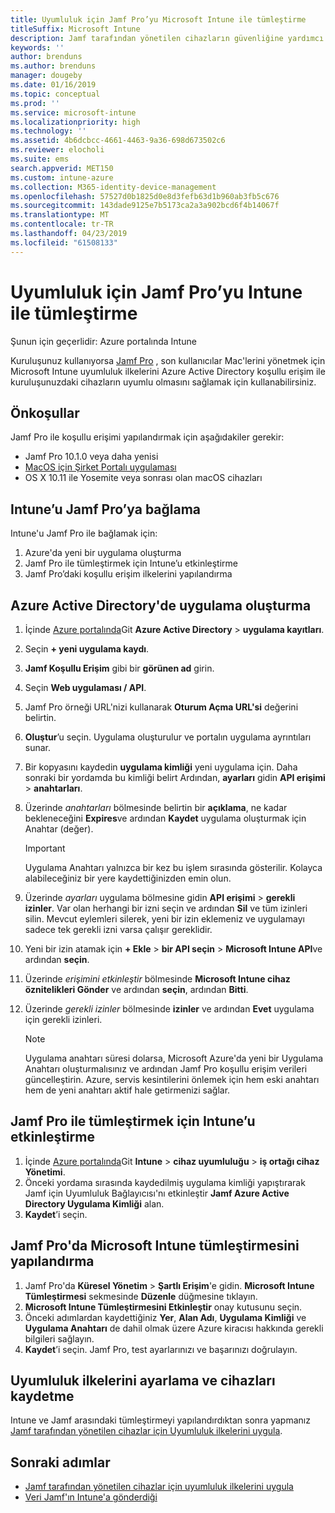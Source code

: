 ```yaml
---
title: Uyumluluk için Jamf Pro’yu Microsoft Intune ile tümleştirme
titleSuffix: Microsoft Intune
description: Jamf tarafından yönetilen cihazların güvenliğine yardımcı olmak için Microsoft Intune uyumluluk ilkelerini Azure Active Directory koşullu erişimiyle birlikte kullanın.
keywords: ''
author: brenduns
ms.author: brenduns
manager: dougeby
ms.date: 01/16/2019
ms.topic: conceptual
ms.prod: ''
ms.service: microsoft-intune
ms.localizationpriority: high
ms.technology: ''
ms.assetid: 4b6dcbcc-4661-4463-9a36-698d673502c6
ms.reviewer: elocholi
ms.suite: ems
search.appverid: MET150
ms.custom: intune-azure
ms.collection: M365-identity-device-management
ms.openlocfilehash: 57527d0b1825d0e8d3fefb63d1b960ab3fb5c676
ms.sourcegitcommit: 143dade9125e7b5173ca2a3a902bcd6f4b14067f
ms.translationtype: MT
ms.contentlocale: tr-TR
ms.lasthandoff: 04/23/2019
ms.locfileid: "61508133"
---
```

# <a name="integrate-jamf-pro-with-intune-for-compliance"></a>Uyumluluk için Jamf Pro’yu Intune ile tümleştirme

Şunun için geçerlidir: Azure portalında Intune

Kuruluşunuz kullanıyorsa [Jamf Pro](https://www.jamf.com) , son kullanıcılar Mac'lerini yönetmek için Microsoft Intune uyumluluk ilkelerini Azure Active Directory koşullu erişim ile kuruluşunuzdaki cihazların uyumlu olmasını sağlamak için kullanabilirsiniz.

## <a name="prerequisites"></a>Önkoşullar

Jamf Pro ile koşullu erişimi yapılandırmak için aşağıdakiler gerekir:

- Jamf Pro 10.1.0 veya daha yenisi
- [MacOS için Şirket Portalı uygulaması](https://aka.ms/macoscompanyportal)
- OS X 10.11 ile Yosemite veya sonrası olan macOS cihazları

## <a name="connecting-intune-to-jamf-pro"></a>Intune’u Jamf Pro’ya bağlama

Intune'u Jamf Pro ile bağlamak için:

1. Azure'da yeni bir uygulama oluşturma
2. Jamf Pro ile tümleştirmek için Intune’u etkinleştirme
3. Jamf Pro’daki koşullu erişim ilkelerini yapılandırma

## <a name="create-an-application-in-azure-active-directory"></a>Azure Active Directory'de uygulama oluşturma

1. İçinde [Azure portalında](https://portal.azure.com)Git **Azure Active Directory** > **uygulama kayıtları**.
2. Seçin **+ yeni uygulama kaydı**.
3. **Jamf Koşullu Erişim** gibi bir **görünen ad** girin.
4. Seçin **Web uygulaması / API**.
5. Jamf Pro örneği URL'nizi kullanarak **Oturum Açma URL'si** değerini belirtin.
6. **Oluştur**’u seçin. Uygulama oluşturulur ve portalın uygulama ayrıntıları sunar.
7. Bir kopyasını kaydedin **uygulama kimliği** yeni uygulama için. Daha sonraki bir yordamda bu kimliği belirt Ardından, **ayarları** gidin **API erişimi** > **anahtarları**.
8. Üzerinde *anahtarları* bölmesinde belirtin bir **açıklama**, ne kadar bekleneceğini **Expires**ve ardından **Kaydet** uygulama oluşturmak için Anahtar (değer).

   > [!IMPORTANT]
   > Uygulama Anahtarı yalnızca bir kez bu işlem sırasında gösterilir. Kolayca alabileceğiniz bir yere kaydettiğinizden emin olun.

8. Üzerinde *ayarları* uygulama bölmesine gidin **API erişimi** > **gerekli izinler**. Var olan herhangi bir izni seçin ve ardından **Sil** ve tüm izinleri silin. Mevcut eylemleri silerek, yeni bir izin eklemeniz ve uygulamayı sadece tek gerekli izni varsa çalışır gereklidir.  
9. Yeni bir izin atamak için **+ Ekle** > **bir API seçin** > **Microsoft Intune API**ve ardından **seçin**.
10. Üzerinde *erişimini etkinleştir* bölmesinde **Microsoft Intune cihaz öznitelikleri Gönder** ve ardından **seçin**, ardından **Bitti**.
11. Üzerinde *gerekli izinler* bölmesinde **izinler** ve ardından **Evet** uygulama için gerekli izinleri.

    > [!NOTE]
    > Uygulama anahtarı süresi dolarsa, Microsoft Azure'da yeni bir Uygulama Anahtarı oluşturmalısınız ve ardından Jamf Pro koşullu erişim verileri güncelleştirin. Azure, servis kesintilerini önlemek için hem eski anahtarı hem de yeni anahtarı aktif hale getirmenizi sağlar.

## <a name="enable-intune-to-integrate-with-jamf-pro"></a>Jamf Pro ile tümleştirmek için Intune’u etkinleştirme

1. İçinde [Azure portalında](https://portal.azure.com)Git **Intune** > **cihaz uyumluluğu** > **iş ortağı cihaz Yönetimi**.
2. Önceki yordama sırasında kaydedilmiş uygulama kimliği yapıştırarak Jamf için Uyumluluk Bağlayıcısı'nı etkinleştir **Jamf Azure Active Directory Uygulama Kimliği** alan.
3. **Kaydet**’i seçin.

## <a name="configure-microsoft-intune-integration-in-jamf-pro"></a>Jamf Pro'da Microsoft Intune tümleştirmesini yapılandırma

1. Jamf Pro'da **Küresel Yönetim** > **Şartlı Erişim**'e gidin. **Microsoft Intune Tümleştirmesi** sekmesinde **Düzenle** düğmesine tıklayın.
2. **Microsoft Intune Tümleştirmesini Etkinleştir** onay kutusunu seçin.
3. Önceki adımlardan kaydettiğiniz **Yer**, **Alan Adı**, **Uygulama Kimliği** ve **Uygulama Anahtarı** de dahil olmak üzere Azure kiracısı hakkında gerekli bilgileri sağlayın.
4. **Kaydet**’i seçin. Jamf Pro, test ayarlarınızı ve başarınızı doğrulayın.

## <a name="set-up-compliance-policies-and-register-devices"></a>Uyumluluk ilkelerini ayarlama ve cihazları kaydetme

Intune ve Jamf arasındaki tümleştirmeyi yapılandırdıktan sonra yapmanız [Jamf tarafından yönetilen cihazlar için Uyumluluk ilkelerini uygula](conditional-access-assign-jamf.md).



## <a name="next-steps"></a>Sonraki adımlar

- [Jamf tarafından yönetilen cihazlar için uyumluluk ilkelerini uygula](conditional-access-assign-jamf.md)
- [Veri Jamf'ın Intune'a gönderdiği](data-jamf-sends-to-intune.md)
